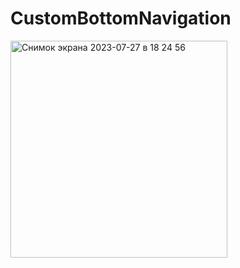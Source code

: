 # CustomBottomNavigation
<img width="347" alt="Снимок экрана 2023-07-27 в 18 24 56" src="https://github.com/DanilKyrgyzbaev/CustomBottomNavigation/assets/44808085/18e0ea1e-71a9-4e7c-bae6-d4de5c11dcde">
